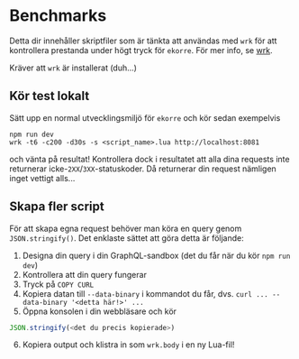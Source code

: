 # Benchmarks

Detta dir innehåller skriptfiler som är tänkta att användas med `wrk` för att
kontrollera prestanda under högt tryck för `ekorre`. För mer info, se [wrk](https://github.com/wg/wrk).

Kräver att `wrk` är installerat (duh...)

## Kör test lokalt

Sätt upp en normal utvecklingsmiljö för `ekorre` och kör sedan exempelvis

```
npm run dev
wrk -t6 -c200 -d30s -s <script_name>.lua http://localhost:8081
```

och vänta på resultat! Kontrollera dock i resultatet att alla dina requests inte returnerar icke-`2XX`/`3XX`-statuskoder. Då returnerar din request nämligen inget vettigt alls...

## Skapa fler script

För att skapa egna request behöver man köra en query genom `JSON.stringify()`. Det enklaste sättet att göra
detta är följande:

1. Designa din query i din GraphQL-sandbox (det du får när du kör `npm run dev`)
2. Kontrollera att din query fungerar
3. Tryck på `COPY CURL`
4. Kopiera datan till `--data-binary` i kommandot du får, dvs. `curl ... --data-binary '<detta här!>' ...`
5. Öppna konsolen i din webbläsare och kör
```js
JSON.stringify(<det du precis kopierade>)
```
6. Kopiera output och klistra in som `wrk.body` i en ny Lua-fil!